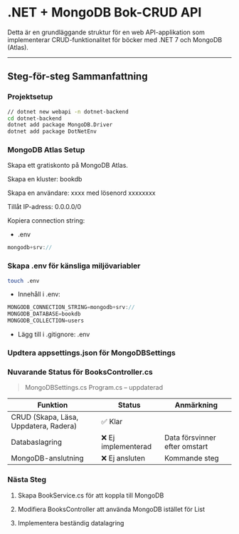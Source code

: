 #  .NET + MongoDB Bok-CRUD API

Detta är en grundläggande struktur för en web API-applikation som implementerar CRUD-funktionalitet för böcker med .NET 7 och MongoDB (Atlas).

---

##  Steg-för-steg Sammanfattning

###  Projektsetup

```bash
// dotnet new webapi -n dotnet-backend
cd dotnet-backend
dotnet add package MongoDB.Driver
dotnet add package DotNetEnv
```

###  MongoDB Atlas Setup
Skapa ett gratiskonto på MongoDB Atlas.

Skapa en kluster: bookdb

Skapa en användare: xxxx med lösenord xxxxxxxx

Tillåt IP-adress: 0.0.0.0/0

Kopiera connection string:

- .env
```cs
mongodb+srv://
```

### Skapa .env för känsliga miljövariabler
```bash
touch .env
```
- Innehåll i .env:
```cs
MONGODB_CONNECTION_STRING=mongodb+srv://
MONGODB_DATABASE=bookdb
MONGODB_COLLECTION=users
```
- Lägg till i .gitignore: .env

### Updtera appsettings.json för MongoDBSettings

### Nuvarande Status för BooksController.cs
> MongoDBSettings.cs
> Program.cs – uppdaterad

| Funktion                              | Status             | Anmärkning                    |
| ------------------------------------- | ------------------ | ----------------------------- |
| CRUD (Skapa, Läsa, Uppdatera, Radera) | ✅ Klar             |                               |
| Databaslagring                        | ❌ Ej implementerad | Data försvinner efter omstart |
| MongoDB-anslutning                    | ❌ Ej ansluten      | Kommande steg                 |

### Nästa Steg

1. Skapa BookService.cs för att koppla till MongoDB

2. Modifiera BooksController att använda MongoDB istället för List<Book>

3. Implementera beständig datalagring